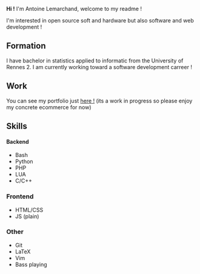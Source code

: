 **Hi !**
I'm Antoine Lemarchand, welcome to my readme !  

I'm interested in open source soft and hardware but also software and web development ! 

## Formation
I have bachelor in statistics applied to informatic from the University of Rennes 2.
I am currently working toward a software development carreer ! 

## Work 
You can see my portfolio just [here !](https://betonetignorance.fr) (its a work in progress so please enjoy my concrete ecommerce for now)

## Skills

#### Backend
* Bash
* Python
* PHP
* LUA
* C/C++

### Frontend
* HTML/CSS
* JS (plain)

### Other
* Git
* LaTeX
* Vim
* Bass playing
